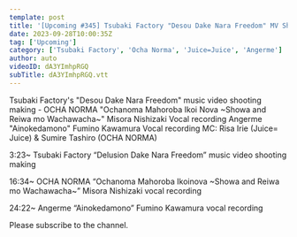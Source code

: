 ```yaml
---
template: post
title: '[Upcoming #345] Tsubaki Factory "Desou Dake Nara Freedom" MV Shooting M, "Ochanoma Mahoroba Ikoi Nova" Misora ​​Nishizaki Vocal Recording, "Ainokedamono" Fumino Kawamura Vocal Recording. MC: Risa Irie, Sumire Tashiro'
date: 2023-09-28T10:00:35Z
tag: ['Upcoming']
category: ['Tsubaki Factory', 'Ocha Norma', 'Juice=Juice', 'Angerme']
author: auto 
videoID: dA3YImhpRGQ
subTitle: dA3YImhpRGQ.vtt
---
```

Tsubaki Factory's "Desou Dake Nara Freedom" music video shooting making - OCHA NORMA "Ochanoma Mahoroba Ikoi Nova ~Showa and Reiwa mo Wachawacha~" Misora ​​Nishizaki Vocal recording Angerme "Ainokedamono" Fumino Kawamura Vocal recording MC: Risa Irie (Juice= Juice) & Sumire Tashiro (OCHA NORMA)

3:23~ Tsubaki Factory “Delusion Dake Nara Freedom” music video shooting making

16:34~ OCHA NORMA “Ochanoma Mahoroba Ikoinova ~Showa and Reiwa mo Wachawacha~” Misora ​​Nishizaki vocal recording

24:22~ Angerme “Ainokedamono” Fumino Kawamura vocal recording

Please subscribe to the channel.
